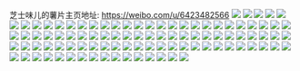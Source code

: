 芝士味儿的薯片主页地址: https://weibo.com/u/6423482566 
![](https://wx4.sinaimg.cn/mw2000/0070Ihfwly1h9iafx3ziyj30u01hc133.jpg) 
![](https://wx4.sinaimg.cn/mw2000/0070Ihfwly1h9iafy9rpej30u01hctgn.jpg) 
![](https://wx4.sinaimg.cn/mw2000/0070Ihfwly1h9iafyxtvrj30u01407dq.jpg) 
![](https://wx4.sinaimg.cn/mw2000/0070Ihfwly1h9iag00713j30u01hcjx4.jpg) 
![](https://wx4.sinaimg.cn/mw2000/0070Ihfwly1h94t2sx6uoj30u0182n2m.jpg) 
![](https://wx4.sinaimg.cn/mw2000/0070Ihfwly1h94t2t6iw4j30u01hck9r.jpg) 
![](https://wx4.sinaimg.cn/mw2000/0070Ihfwly1h94t2twma4j31hc0u0495.jpg) 
![](https://wx4.sinaimg.cn/mw2000/0070Ihfwly1h87ap1c995j30u0140gu3.jpg) 
![](https://wx4.sinaimg.cn/mw2000/0070Ihfwly1h84svb66qtj30u01407d2.jpg) 
![](https://wx4.sinaimg.cn/mw2000/0070Ihfwly1h84svcrij9j31910u0gt8.jpg) 
![](https://wx4.sinaimg.cn/mw2000/0070Ihfwly1h7mfcmsozhj30u014046w.jpg) 
![](https://wx4.sinaimg.cn/mw2000/0070Ihfwly1h7mfcn3m54j30u0140n7d.jpg) 
![](https://wx4.sinaimg.cn/mw2000/0070Ihfwly1h7mfcmj2d7j30u0140k0a.jpg) 
![](https://wx4.sinaimg.cn/mw2000/0070Ihfwly1h7mfcnfljkj30u0140dq3.jpg) 
![](https://wx4.sinaimg.cn/mw2000/0070Ihfwly1h7mfcnyapzj30u0140tie.jpg) 
![](https://wx4.sinaimg.cn/mw2000/0070Ihfwly1h7mfco8jq6j30u0140ahd.jpg) 
![](https://wx4.sinaimg.cn/mw2000/0070Ihfwly1h7cu2if3lhj30u00u07c3.jpg) 
![](https://wx4.sinaimg.cn/mw2000/0070Ihfwly1h7cu2h37s2j30u0140k0k.jpg) 
![](https://wx4.sinaimg.cn/mw2000/0070Ihfwly1h72uq04hdfj30u0140ak0.jpg) 
![](https://wx4.sinaimg.cn/mw2000/0070Ihfwly1h72medzst8j30u0140q9v.jpg) 
![](https://wx4.sinaimg.cn/mw2000/0070Ihfwly1h6ur6u9fshj31400u0akm.jpg) 
![](https://wx4.sinaimg.cn/mw2000/0070Ihfwly1h6ur6ui5ujj31410u0agu.jpg) 
![](https://wx4.sinaimg.cn/mw2000/0070Ihfwly1h6ur6v1nl1j30u014012f.jpg) 
![](https://wx4.sinaimg.cn/mw2000/0070Ihfwly1h6ur6vm84kj30u01hcdp8.jpg) 
![](https://wx4.sinaimg.cn/mw2000/0070Ihfwly1h6rdmt4zz8j30u0190dl6.jpg) 
![](https://wx4.sinaimg.cn/mw2000/0070Ihfwly1h6rdmtcr7pj30u0140dl7.jpg) 
![](https://wx4.sinaimg.cn/mw2000/0070Ihfwly1h6rdmtkbj4j30lx0lx3zr.jpg) 
![](https://wx4.sinaimg.cn/mw2000/0070Ihfwly1h6rdmtsqkkj30r41c7402.jpg) 
![](https://wx4.sinaimg.cn/mw2000/0070Ihfwly1h6rdmu49lij30u01407a7.jpg) 
![](https://wx4.sinaimg.cn/mw2000/0070Ihfwly1h6m64k3qnij30u014075g.jpg) 
![](https://wx4.sinaimg.cn/mw2000/0070Ihfwly1h6m64nrxrej30u0140tck.jpg) 
![](https://wx4.sinaimg.cn/mw2000/0070Ihfwly1h6m64of0jzj30u0140acr.jpg) 
![](https://wx4.sinaimg.cn/mw2000/0070Ihfwly1h6kcaeekfaj30u0140qac.jpg) 
![](https://wx4.sinaimg.cn/mw2000/0070Ihfwly1h6kcaemmuuj30u01hcgtw.jpg) 
![](https://wx4.sinaimg.cn/mw2000/0070Ihfwly1h6e1mqz608j30u0140dnz.jpg) 
![](https://wx4.sinaimg.cn/mw2000/0070Ihfwly1h5wnbymypfj30u0140481.jpg) 
![](https://wx4.sinaimg.cn/mw2000/0070Ihfwly1h5wnbz9bzfj30u0140n73.jpg) 
![](https://wx4.sinaimg.cn/mw2000/0070Ihfwly1h5toeq5ehqj30u0140n87.jpg) 
![](https://wx4.sinaimg.cn/mw2000/005S0kMbly1h976ko7ikmj31kr23oe81.jpg) 
![](https://wx4.sinaimg.cn/mw2000/005S0kMbly1h976kpx6qej31hi1zce81.jpg) 
![](https://wx4.sinaimg.cn/mw2000/005S0kMbly1h976kypo45j31o0280kjm.jpg) 
![](https://wx4.sinaimg.cn/mw2000/005S0kMbly1h976lapc2xj31o02801kz.jpg) 
![](https://wx4.sinaimg.cn/mw2000/005S0kMbly1h976lmn4cnj31o01yvqv5.jpg) 
![](https://wx4.sinaimg.cn/mw2000/005S0kMbly1h976ltqykrj31o0280npd.jpg) 
![](https://wx4.sinaimg.cn/mw2000/005S0kMbly1h82bpg8ehrj32c0340hdt.jpg) 
![](https://wx4.sinaimg.cn/mw2000/005S0kMbly1h82bpi5zpdj32au340kjl.jpg) 
![](https://wx4.sinaimg.cn/mw2000/005S0kMbly1h7pxzqvx7fj30u00yen8h.jpg) 
![](https://wx4.sinaimg.cn/mw2000/005S0kMbly1h4k7ish34tj31n32ck7wh.jpg) 
![](https://wx4.sinaimg.cn/mw2000/005S0kMbly1h4k7irv5f8j31n42gsb29.jpg) 
![](https://wx4.sinaimg.cn/mw2000/005S0kMbly1h4k7iu9ha4j31ny22su0y.jpg) 
![](https://wx4.sinaimg.cn/mw2000/005S0kMbly1h4k7iuz62yj30ty12xqlz.jpg) 
![](https://wx4.sinaimg.cn/mw2000/005S0kMbly1h4jnaqbonsj31mf26x1ky.jpg) 
![](https://wx4.sinaimg.cn/mw2000/005S0kMbly1h3ous9ykdsj32by33ze82.jpg) 
![](https://wx4.sinaimg.cn/mw2000/005S0kMbly1h3ousctg57j322o33yb29.jpg) 
![](https://wx4.sinaimg.cn/mw2000/005S0kMbly1h3ousbjrw8j32c035hkjm.jpg) 
![](https://wx4.sinaimg.cn/mw2000/005S0kMbly1h3ous8srntj32c03407wh.jpg) 
![](https://wx4.sinaimg.cn/mw2000/005S0kMbly1h3im55lz4lj32dw1ls4qp.jpg) 
![](https://wx4.sinaimg.cn/mw2000/005S0kMbly1h3im54wje4j31hi19ph7k.jpg) 
![](https://wx4.sinaimg.cn/mw2000/005S0kMbly1h1vj9gh4haj322333g7wi.jpg) 
![](https://wx4.sinaimg.cn/mw2000/005S0kMbly1h1vj9hjinmj31lu2dab29.jpg) 
![](https://wx4.sinaimg.cn/mw2000/005S0kMbly1h1rycj0z2uj31c91sf1kx.jpg) 
![](https://wx4.sinaimg.cn/mw2000/005S0kMbly1h1cjennpb1j31lt23kqv5.jpg) 
![](https://wx4.sinaimg.cn/mw2000/005S0kMbly1h1cjeomyg1j31ix264hdt.jpg) 
![](https://wx4.sinaimg.cn/mw2000/005S0kMbly1h1cjeq5nmxj31lq27yu0x.jpg) 
![](https://wx4.sinaimg.cn/mw2000/005S0kMbly1gzzxtw1c5ij31o01ylnpd.jpg) 
![](https://wx4.sinaimg.cn/mw2000/005S0kMbly1gzwx541wf9j32dq1trhdt.jpg) 
![](https://wx4.sinaimg.cn/mw2000/005S0kMbly1gze318ytqqj321b2prhdt.jpg) 
![](https://wx4.sinaimg.cn/mw2000/005S0kMbly1gr5b5hn867j31my1mv1ky.jpg) 
![](https://wx4.sinaimg.cn/mw2000/005S0kMbly1gr5b5id044j31o01mpx6p.jpg) 
![](https://wx4.sinaimg.cn/mw2000/005S0kMbly1gr5b5gfjg8j31m01neu0x.jpg) 
![](https://wx4.sinaimg.cn/mw2000/005S0kMbly1gr5b5j0k4uj31o01mnnpd.jpg) 
![](https://wx4.sinaimg.cn/mw2000/005S0kMbly1gq573toazgj31sc2ds1ky.jpg) 
![](https://wx4.sinaimg.cn/mw2000/005S0kMbly1gq2ywp42y9j32c02c07wi.jpg) 
![](https://wx4.sinaimg.cn/mw2000/005S0kMbly1gpsxbkkjsgj30iw0n377l.jpg) 
![](https://wx4.sinaimg.cn/mw2000/005S0kMbly1gpsxbl8f03j30oc12x7b6.jpg) 
![](https://wx4.sinaimg.cn/mw2000/005S0kMbly1gnudkvj68aj31iz1dwnpd.jpg) 
![](https://wx4.sinaimg.cn/mw2000/005S0kMbly1gnudqse73ej30u00u01kx.jpg) 
![](https://wx4.sinaimg.cn/mw2000/005S0kMbly1gnudkti019j31o01o0x6p.jpg) 
![](https://wx4.sinaimg.cn/mw2000/005S0kMbly1gnudl13mmlj31o01o07wi.jpg) 
![](https://wx4.sinaimg.cn/mw2000/005S0kMbly1gnudrdpj7xj31o01o0e82.jpg) 
![](https://wx4.sinaimg.cn/mw2000/005S0kMbly1gnudkqzpq3j31cr0w8h9p.jpg) 
![](https://wx4.sinaimg.cn/mw2000/005S0kMbly1gmay49qtbuj32ja1kw4qq.jpg) 
![](https://wx4.sinaimg.cn/mw2000/005S0kMbly1gmay4dif8bj32ol1z94qr.jpg) 
![](https://wx4.sinaimg.cn/mw2000/005S0kMbly1gm6apkfcrfj32122pekjm.jpg) 
![](https://wx4.sinaimg.cn/mw2000/005S0kMbly1gl6bejxk6pj31o01o0u0x.jpg) 
![](https://wx4.sinaimg.cn/mw2000/005S0kMbly1gl6bejfv1nj31311khndw.jpg) 
![](https://wx4.sinaimg.cn/mw2000/005S0kMbly1gl5dvevz2sj32xe20rb2a.jpg) 
![](https://wx4.sinaimg.cn/mw2000/005S0kMbly1gl5dvfsrkqj32wg20hb2a.jpg) 
![](https://wx4.sinaimg.cn/mw2000/005S0kMbly1gkzfdr87iaj30ze0ocjwf.jpg) 
![](https://wx4.sinaimg.cn/mw2000/005S0kMbly1gkaoam22mij30m80eqtas.jpg) 
![](https://wx4.sinaimg.cn/mw2000/005S0kMbly1gkaoamr1dbj30e10bmwmr.jpg) 
![](https://wx4.sinaimg.cn/mw2000/005S0kMbly1ggsn4lz2oqj31o01o0npd.jpg) 
![](https://wx4.sinaimg.cn/mw2000/005S0kMbly1ggsn4q4p7zj31o01o04qq.jpg) 
![](https://wx4.sinaimg.cn/mw2000/005S0kMbly1gfh7xwz6o2j321u2jxu0x.jpg) 
![](https://wx4.sinaimg.cn/mw2000/005S0kMbly1gffy1wqjdpj31w01w0kjm.jpg) 
![](https://wx4.sinaimg.cn/mw2000/005S0kMbly1gffy1y858qj32c03404qs.jpg) 
